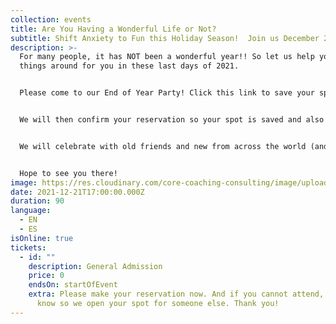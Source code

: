 ```yaml
---
collection: events
title: Are You Having a Wonderful Life or Not?
subtitle: Shift Anxiety to Fun this Holiday Season!  Join us December 21 @ Noon ET
description: >-
  For many people, it has NOT been a wonderful year!! So let us help you turn
  things around for you in these last days of 2021. 


  Please come to our End of Year Party! Click this link to save your space for this Free Event.  <https://us02web.zoom.us/j/88264689878?pwd=UFhGMDZuQzh6RXltVjgrU1IwazVOZz09>


  We will then confirm your reservation so your spot is saved and also send you a booklet so you can get the most out of our time together. See you very soon.


  We will celebrate with old friends and new from across the world (and we'll have two language channels to make that easier -- English and Spanish). 


  Hope to see you there!
image: https://res.cloudinary.com/core-coaching-consulting/image/upload/v1638623723/Wonderful_Life_qudxqi.png
date: 2021-12-21T17:00:00.000Z
duration: 90
language:
  - EN
  - ES
isOnline: true
tickets:
  - id: ""
    description: General Admission
    price: 0
    endsOn: startOfEvent
    extra: Please make your reservation now. And if you cannot attend, please let us
      know so we open your spot for someone else. Thank you!
---
```

